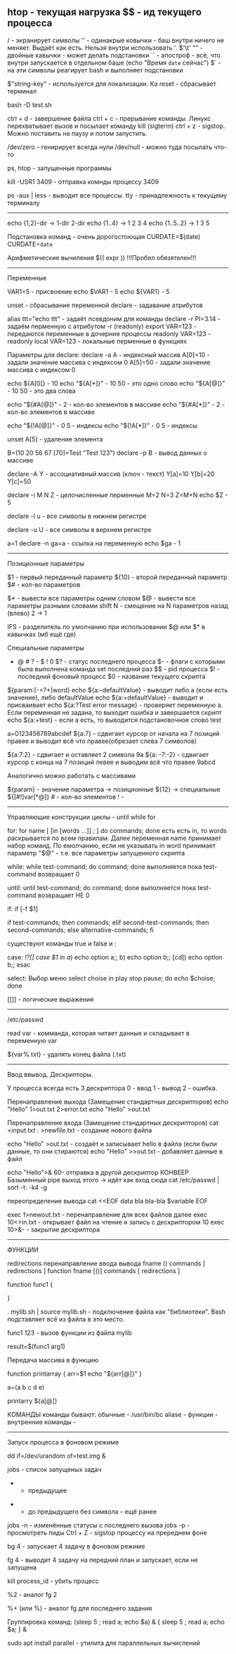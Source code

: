 htop - текущая нагрузка
$$ - ид текущего процесса
--------------------------------------------------------------------------------


/ - экранирует символы
'' - одинакрые ковычки - баш внутри ничего не меняет. Выдаёт как есть. Нельзя внутри использовать '. $'\t'
"" - двойные кавычки - может делать подстановки
`` - апостроф - всё, что внутри запускается в отдельном баше (echo "Время `date` сейчас")
$\` - на эти символы реагирует bash и выполняет подстановки

$"string-key" - используется для локализации. Ка 
reset - сбрасывает терминал

bash -D test.sh

ctrl + d - завершение файла
ctrl + c - прерывание команды. Линукс перехватывает вызов и посылает команду kill (sigterm)
ctrl + z - sigstop. Можно поставить на паузу и потом запустить.

/dev/zero - генирирует всегда нули
/dev/null - можно туда посылать что-то

ps, htop - запущенные программы

kill -USR1 3409 - отправка комнды процессу 3409

ps -aux | less - выводит все процессы. tty - принадлежность к текущему терминалу


--------------------------------------------------------------------------------


echo {1,2}-dir -> 1-dir 2-dir
echo {1..4} -> 1 2 3 4
echo {1..5..2} -> 1 3 5

Подстановка команд - очень дорогостоющая 
CURDATE=$(date)
CURDATE=`date`

Арифметические вычиления $(( expr )) 
!!!Пробел обязятелен!!!

--------------------------------------------------------------------------------

Переменные

VAR1=5 - присвоение
echo $VAR1 - 5
echo ${VAR1} - 5

unset - сбрасывание переменной
declare - задавание атрибутов

alias ttt="echo ttt" - задаёт псевдоним для команды 
declare -r PI=3.14 - задаём перменную с атрибутом -r (readonly)
export VAR=123 - передаются переменные в дочерние процессы
readonly VAR=123 - readonly
local VAR=123 - локальные перменные в функциях

Параметры для declare:
declare -a A - индексный массив 
A[0]=10 - задали значение массива с индексом 0
A[5]=50 - задали значение массива с индексом 0

echo ${A[0]} - 10
echo "${A[*]}" - 10 50 - это одно слово
echo "${A[@]}" - 10 50 - это два слова

echo "${#A[@]}" - 2 - кол-во элементов в массиве
echo "${#A[*]}" - 2 - кол-во элементов в массиве

echo "${!A[@]}" - 0 5 - индексы
echo "${!A[*]}" - 0 5 - индексы

unset A[5] - удаление элемента

B=(10 20 56 67 [70]=Test "Test 123")
declare -p B - вывод данных о массиве


declare -A Y - ассоциативный массив (ключ - текст)
Y[a]=10
Y[b]=20
Y[c]=50


declare -i M N Z - целочисленные перменные
M=2
N=3
Z=M+N
echo $Z - 5

declare -l u - все символы в нижнем регистре

declare -u U - все символы в верхнем регистре

a=1
declare -n ga=a - ссылка на переменную
echo $ga - 1

--------------------------------------------------------------------------------

Позиционные параметры

$1 - первый переданный параметр
${10} - второй переданный параметр
$# - кол-во параметров

$* - вывести все параметры одним словом
$@  - вывести все параметры разными словами
shift N - смещение на N параметров назад (влево) 2 -> 1

IFS - разделитель по умолчанию при использовании $@ или $* в кавычках (мб ещё где)

Специальные параметры 
* @ # ? - $ ! 0
$? - статус последнего процесса
$- - флаги с которыми была выполнена команда set последний раз
$$ - pid процесса 
$! - последний фоновый процесс
$0 - название текущего скрипта

${param:[-=?+]word} 
echo ${a:-defaultValue} - выводит либо a (если есть значение), либо defaultValue
echo ${a:=defaultValue} - выводит и присваивает 
echo ${a:?Test error message} - проверяет переменную a. Если переменная не задана, то выходит ошибка и завершается скрипт 
echo ${a:+test} - если а есть, то выводится подстановочное слово test

a=0123456789abcdef
${a:7} - сдвигает курсор от начала на 7 позиций правее и выводит всё что правее(обрезает слева 7 символов)

${a:7:2} - сдвигает и оставляет 2 символа
9a
${a: -7:-2} - сдвигает курсор с конца на 7 позиций левее и выводим всё что правее
9abcd

Аналогично можно работать с массивами

${param} - значение параметра 
		 -> позиционные ${12}
		 -> специальные ${[#!]var[*@]}
		 	# - кол-во элементов
		 	! - 

--------------------------------------------------------------------------------

Управляющие конструкции
циклы - until while for

for:
for name [ [in [words ...]] ; ] do commands; done
есть есть in, то words раскрывается по всем правилам. Далее переменная name принимает набор команд. По емолчанию, если не указывать in word принимает параметр "$@" - т.е. все параметры запущенного скрипта

while:
while test-command; do command; done
выполняется пока test-command возвращает 0

until:
until test-command; do command; done
выполняется пока test-command возвращает НЕ 0

if:
if [-f $1]

if test-commands; then
	commands;
elif second-test-commands; then
	second-commands;
else 
	alternative-commands;
fi

существуют команды true и false и :

case:
*!?[]
case $1 in
a*) echo option a;;
b) echo option b;;
[cd]) echo option b;;
esac	


select:
Выбор меню
select choise in play stop pause; 
do echo $choise;
done

[[]] - логические выражения

--------------------------------------------------------------------------------

/etc/passwd

read var - комманда, которая читает данные и складывает в переменную var

${var%.txt} - удалять конец файла (.txt)

--------------------------------------------------------------------------------

Ввод ввывод. Дескрипторы.

У процесса всегда есть 3 дескриптора 0 - ввод 1 - вывод 2 - ошибка.

Перенаправление выхода (Замещение стандартных дескрипторов)
echo "Hello" 1>out.txt 2>error.txt
echo "Hello" >out.txt

Перенаправление входа (Замещение стандартных дескрипторов)
cat <input.txt
: >newfile.txt - создание нового файла

echo "Hello" >out.txt - создаёт и записывает hello в файла (если были данные, то они стираются)
echo "Hello" >>out.txt - добавляет данные в файл

echo "Hello">& 60- отправка в другой дескриптор
КОНВЕЕР
Базымянный pipe
выход этого -> идёт как вход сюда
cat /etc/passwd | sort -t: -k4 -g

переопределение вывода
cat <<EOF
data bla
bla-bla
$variable
EOF

exec 1>newout.txt - перенаправление для всех файлов далее
exec 10<>in.txt - открывает файл на чтение и запись с дескриптором 10
exec 10>&- - закрытие дескриптора

--------------------------------------------------------------------------------

ФУНКЦИИ

redirections перенаправление ввода вывода 
fname () commands [ redirections ] 
function fname [()] commands [ redirections ]

function func1 {
	
}

. mylib.sh | source mylib.sh - подключение файла как "библиотеки". Bash подставляет всё из файла в это место.

func1 123 - вызов функции из файла mylib

result=$(func1 arg1)

Передача массива в функцию

function printarray {
	arr=$1
	echo "${arr[@]}"
}

a=(a b c d e)

printarry ${a[@]}

КОМАНДЫ
команды бывают:
обычные - /usr/bin/bc
aliase - 
функции -
внутренние команды -

--------------------------------------------------------------------------------

Запуск процесса в фоновом режиме 

dd if=/dev/urandom of=test.img &

jobs - список запущеных задач
+ - предыдущее
- - до предыдущего
без символа - ещё ранее

jobs -n - изменённые статусы с последнего вызова
jobs -p - просмотреть пиды 
Ctrl + Z - sigstop процессу на пререднем фоне

bg 4 - запускает 4 задачу в фоновом режиме

fg 4 - выводит 4 задачу на передний план и запускает, если не запущена

kill process_id - убить процесс

%2 - аналог fg 2

%+ (или %) - аналог fg для последнего задания

Группировка команд:
(sleep 5 ; read a; echo $a) &
{ sleep 5 ; read a; echo $a; } &

sudo apt install parallel - утилита для параллельных вычислений

